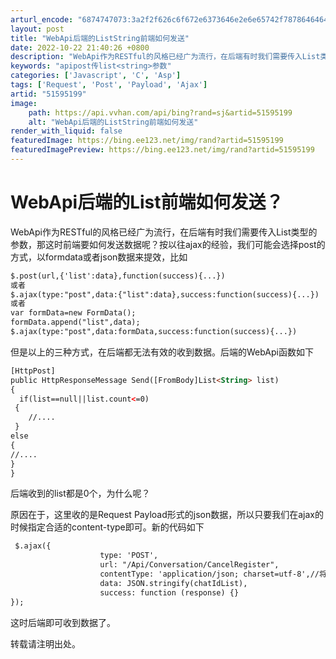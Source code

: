 ```yaml
---
arturl_encode: "6874747073:3a2f2f626c6f672e6373646e2e6e65742f787864646461696c:2f61727469636c652f64657461696c732f3531353935313939"
layout: post
title: "WebApi后端的ListString前端如何发送"
date: 2022-10-22 21:40:26 +0800
description: "WebApi作为RESTful的风格已经广为流行，在后端有时我们需要传入List类型的参数，那这时前"
keywords: "apipost传list<string>参数"
categories: ['Javascript', 'C', 'Asp']
tags: ['Request', 'Post', 'Payload', 'Ajax']
artid: "51595199"
image:
    path: https://api.vvhan.com/api/bing?rand=sj&artid=51595199
    alt: "WebApi后端的ListString前端如何发送"
render_with_liquid: false
featuredImage: https://bing.ee123.net/img/rand?artid=51595199
featuredImagePreview: https://bing.ee123.net/img/rand?artid=51595199
---
```


# WebApi后端的List<String>前端如何发送？

WebApi作为RESTful的风格已经广为流行，在后端有时我们需要传入List<String>类型的参数，那这时前端要如何发送数据呢？按以往ajax的经验，我们可能会选择post的方式，以formdata或者json数据来提效，比如

```html
$.post(url,{'list':data},function(success){...})
或者
$.ajax(type:"post",data:{"list":data},success:function(success){...})
或者
var formData=new FormData();
formData.append("list",data);
$.ajax(type:"post",data:formData,success:function(success){...})
```

但是以上的三种方式，在后端都无法有效的收到数据。后端的WebApi函数如下

```html
[HttpPost]
public HttpResponseMessage Send([FromBody]List<String> list)
{
  if(list==null||list.count<=0)
 {
	//....
 }
else
{
//....
}
}
```

后端收到的list都是0个，为什么呢？

原因在于，这里收的是Request Payload形式的json数据，所以只要我们在ajax的时候指定合适的content-type即可。新的代码如下

```html
 $.ajax({
                    type: 'POST',
                    url: "/Api/Conversation/CancelRegister",                    
                    contentType: 'application/json; charset=utf-8',//将json数据以request payload的形式发起请求
                    data: JSON.stringify(chatIdList),
                    success: function (response) {}
});
```

这时后端即可收到数据了。

转载请注明出处。